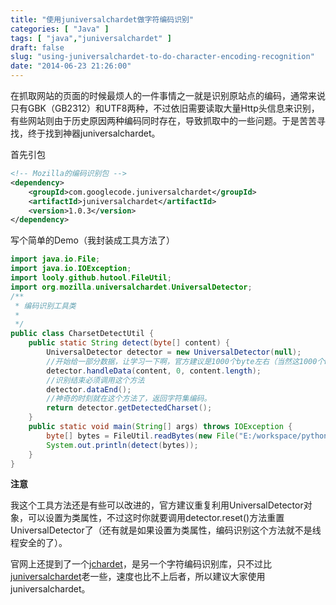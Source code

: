 ```yaml
---
title: "使用juniversalchardet做字符编码识别"
categories: [ "Java" ]
tags: [ "java","juniversalchardet" ]
draft: false
slug: "using-juniversalchardet-to-do-character-encoding-recognition"
date: "2014-06-23 21:26:00"
---
```


在抓取网站的页面的时候最烦人的一件事情之一就是识别原站点的编码，通常来说只有GBK（GB2312）和UTF8两种，不过依旧需要读取大量Http头信息来识别，有些网站则由于历史原因两种编码同时存在，导致抓取中的一些问题。于是苦苦寻找，终于找到神器juniversalchardet。

首先引包
```xml
<!-- Mozilla的编码识别包 -->
<dependency>
    <groupId>com.googlecode.juniversalchardet</groupId>
    <artifactId>juniversalchardet</artifactId>
    <version>1.0.3</version>
</dependency>
```


<!--more-->


写个简单的Demo（我封装成工具方法了）

```java
import java.io.File;
import java.io.IOException;
import looly.github.hutool.FileUtil;
import org.mozilla.universalchardet.UniversalDetector;
/**
 * 编码识别工具类
 *
 */
public class CharsetDetectUtil {
    public static String detect(byte[] content) {
        UniversalDetector detector = new UniversalDetector(null);
        //开始给一部分数据，让学习一下啊，官方建议是1000个byte左右（当然这1000个byte你得包含中文之类的）
        detector.handleData(content, 0, content.length);
        //识别结束必须调用这个方法
        detector.dataEnd();
        //神奇的时刻就在这个方法了，返回字符集编码。
        return detector.getDetectedCharset();
    }
    public static void main(String[] args) throws IOException {
        byte[] bytes = FileUtil.readBytes(new File("E:/workspace/python/htmlUtil.py"));
        System.out.println(detect(bytes));
    }
}
```

**注意**

我这个工具方法还是有些可以改进的，官方建议重复利用UniversalDetector对象，可以设置为类属性，不过这时你就要调用detector.reset()方法重置UniversalDetector了（还有就是如果设置为类属性，编码识别这个方法就不是线程安全的了）。

官网上还提到了一个[jchardet](http://jchardet.sourceforge.net/)，是另一个字符编码识别库，只不过比[juniversalchardet](https://code.google.com/p/juniversalchardet/)老一些，速度也比不上后者，所以建议大家使用juniversalchardet。